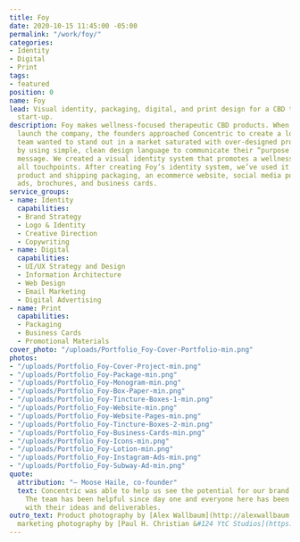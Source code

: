 ```yaml
---
title: Foy
date: 2020-10-15 11:45:00 -05:00
permalink: "/work/foy/"
categories:
- Identity
- Digital
- Print
tags:
- featured
position: 0
name: Foy
lead: Visual identity, packaging, digital, and print design for a CBD therapeutics
  start-up.
description: Foy makes wellness-focused therapeutic CBD products. When preparing to
  launch the company, the founders approached Concentric to create a logo. The Foy
  team wanted to stand out in a market saturated with over-designed product packaging
  by using simple, clean design language to communicate their “purpose through wellness”
  message. We created a visual identity system that promotes a wellness mindset across
  all touchpoints. After creating Foy’s identity system, we’ve used it to create all
  product and shipping packaging, an ecommerce website, social media posts, display
  ads, brochures, and business cards.
service_groups:
- name: Identity
  capabilities:
  - Brand Strategy
  - Logo & Identity
  - Creative Direction
  - Copywriting
- name: Digital
  capabilities:
  - UI/UX Strategy and Design
  - Information Architecture
  - Web Design
  - Email Marketing
  - Digital Advertising
- name: Print
  capabilities:
  - Packaging
  - Business Cards
  - Promotional Materials
cover_photo: "/uploads/Portfolio_Foy-Cover-Portfolio-min.png"
photos:
- "/uploads/Portfolio_Foy-Cover-Project-min.png"
- "/uploads/Portfolio_Foy-Package-min.png"
- "/uploads/Portfolio_Foy-Monogram-min.png"
- "/uploads/Portfolio_Foy-Box-Paper-min.png"
- "/uploads/Portfolio_Foy-Tincture-Boxes-1-min.png"
- "/uploads/Portfolio_Foy-Website-min.png"
- "/uploads/Portfolio_Foy-Website-Pages-min.png"
- "/uploads/Portfolio_Foy-Tincture-Boxes-2-min.png"
- "/uploads/Portfolio_Foy-Business-Cards-min.png"
- "/uploads/Portfolio_Foy-Icons-min.png"
- "/uploads/Portfolio_Foy-Lotion-min.png"
- "/uploads/Portfolio_Foy-Instagram-Ads-min.png"
- "/uploads/Portfolio_Foy-Subway-Ad-min.png"
quote:
  attribution: "– Moose Haile, co-founder"
  text: Concentric was able to help us see the potential for our brand in a new way.
    The team has been helpful since day one and everyone here has been very happy
    with their ideas and deliverables.
outro_text: Product photography by [Alex Wallbaum](http://alexwallbaum.com). Product
  marketing photography by [Paul H. Christian &#124 YtC Studios](https://www.ytcstudios.com/).
---
```


